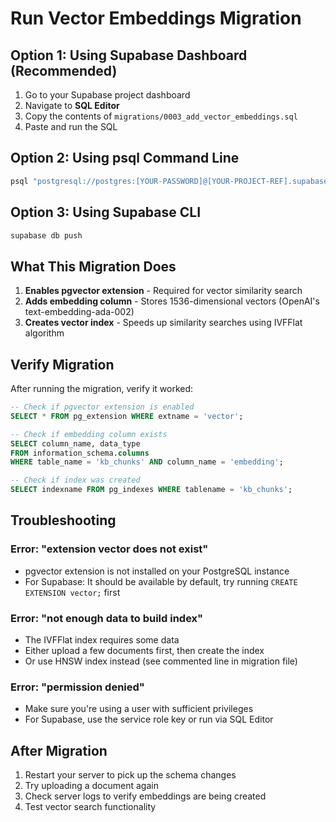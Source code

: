 # Run Vector Embeddings Migration

## Option 1: Using Supabase Dashboard (Recommended)

1. Go to your Supabase project dashboard
2. Navigate to **SQL Editor**
3. Copy the contents of `migrations/0003_add_vector_embeddings.sql`
4. Paste and run the SQL

## Option 2: Using psql Command Line

```bash
psql "postgresql://postgres:[YOUR-PASSWORD]@[YOUR-PROJECT-REF].supabase.co:5432/postgres" -f migrations/0003_add_vector_embeddings.sql
```

## Option 3: Using Supabase CLI

```bash
supabase db push
```

## What This Migration Does

1. **Enables pgvector extension** - Required for vector similarity search
2. **Adds embedding column** - Stores 1536-dimensional vectors (OpenAI's text-embedding-ada-002)
3. **Creates vector index** - Speeds up similarity searches using IVFFlat algorithm

## Verify Migration

After running the migration, verify it worked:

```sql
-- Check if pgvector extension is enabled
SELECT * FROM pg_extension WHERE extname = 'vector';

-- Check if embedding column exists
SELECT column_name, data_type 
FROM information_schema.columns 
WHERE table_name = 'kb_chunks' AND column_name = 'embedding';

-- Check if index was created
SELECT indexname FROM pg_indexes WHERE tablename = 'kb_chunks';
```

## Troubleshooting

### Error: "extension vector does not exist"
- pgvector extension is not installed on your PostgreSQL instance
- For Supabase: It should be available by default, try running `CREATE EXTENSION vector;` first

### Error: "not enough data to build index"
- The IVFFlat index requires some data
- Either upload a few documents first, then create the index
- Or use HNSW index instead (see commented line in migration file)

### Error: "permission denied"
- Make sure you're using a user with sufficient privileges
- For Supabase, use the service role key or run via SQL Editor

## After Migration

1. Restart your server to pick up the schema changes
2. Try uploading a document again
3. Check server logs to verify embeddings are being created
4. Test vector search functionality
